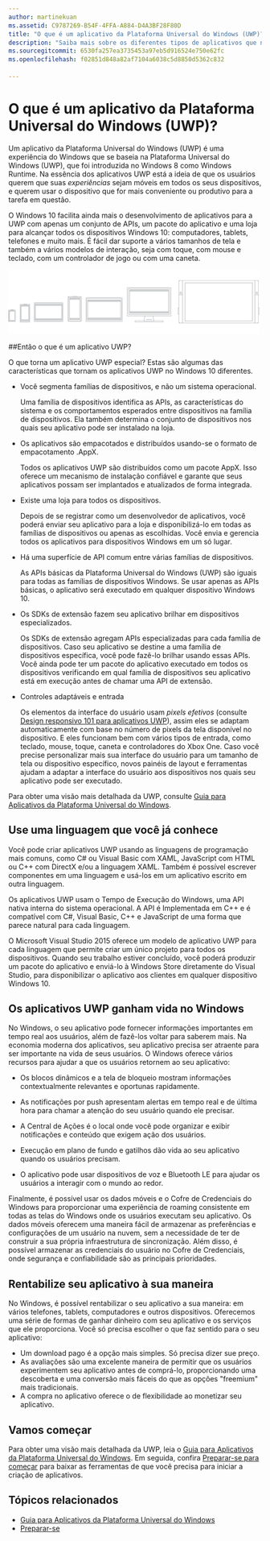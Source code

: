 ```yaml
---
author: martinekuan
ms.assetid: C9787269-B54F-4FFA-A884-D4A3BF28F80D
title: "O que é um aplicativo da Plataforma Universal do Windows (UWP)?"
description: "Saiba mais sobre os diferentes tipos de aplicativos que nós chamamos de aplicativos Universais do Windows - aplicativos da Windows Store, aplicativos da Loja do Windows Phone e aplicativos do Windows Runtime."
ms.sourcegitcommit: 6530fa257ea3735453a97eb5d916524e750e62fc
ms.openlocfilehash: f02851d848a82af7104a6038c5d8850d5362c832

---
```


# O que é um aplicativo da Plataforma Universal do Windows (UWP)?

Um aplicativo da Plataforma Universal do Windows (UWP) é uma experiência do Windows que se baseia na Plataforma Universal do Windows (UWP), que foi introduzida no Windows 8 como Windows Runtime. Na essência dos aplicativos UWP está a ideia de que os usuários querem que suas *experiências* sejam móveis em todos os seus dispositivos, e querem usar o dispositivo que for mais conveniente ou produtivo para a tarefa em questão.

O Windows 10 facilita ainda mais o desenvolvimento de aplicativos para a UWP com apenas um conjunto de APIs, um pacote do aplicativo e uma loja para alcançar todos os dispositivos Windows 10: computadores, tablets, telefones e muito mais. É fácil dar suporte a vários tamanhos de tela e também a vários modelos de interação, seja com toque, com mouse e teclado, com um controlador de jogo ou com uma caneta.

![Dispositivos Windows](images/1894834-hig-device-primer-01-500.png)

##Então o que é um aplicativo UWP?


O que torna um aplicativo UWP especial? Estas são algumas das características que tornam os aplicativos UWP no Windows 10 diferentes.

-   Você segmenta famílias de dispositivos, e não um sistema operacional.

    Uma família de dispositivos identifica as APIs, as características do sistema e os comportamentos esperados entre dispositivos na família de dispositivos. Ela também determina o conjunto de dispositivos nos quais seu aplicativo pode ser instalado na loja.

-   Os aplicativos são empacotados e distribuídos usando-se o formato de empacotamento .AppX.

    Todos os aplicativos UWP são distribuídos como um pacote AppX. Isso oferece um mecanismo de instalação confiável e garante que seus aplicativos possam ser implantados e atualizados de forma integrada.

-   Existe uma loja para todos os dispositivos.

    Depois de se registrar como um desenvolvedor de aplicativos, você poderá enviar seu aplicativo para a loja e disponibilizá-lo em todas as famílias de dispositivos ou apenas as escolhidas. Você envia e gerencia todos os aplicativos para dispositivos Windows em um só lugar.

-   Há uma superfície de API comum entre várias famílias de dispositivos.

    As APIs básicas da Plataforma Universal do Windows (UWP) são iguais para todas as famílias de dispositivos Windows. Se usar apenas as APIs básicas, o aplicativo será executado em qualquer dispositivo Windows 10.

-   Os SDKs de extensão fazem seu aplicativo brilhar em dispositivos especializados.

    Os SDKs de extensão agregam APIs especializadas para cada família de dispositivos. Caso seu aplicativo se destine a uma família de dispositivos específica, você pode fazê-lo brilhar usando essas APIs. Você ainda pode ter um pacote do aplicativo executado em todos os dispositivos verificando em qual família de dispositivos seu aplicativo está em execução antes de chamar uma API de extensão.

-   Controles adaptáveis e entrada

    Os elementos da interface do usuário usam *pixels efetivos* (consulte [Design responsivo 101 para aplicativos UWP](https://msdn.microsoft.com/library/windows/apps/Dn958435)), assim eles se adaptam automaticamente com base no número de pixels da tela disponível no dispositivo. E eles funcionam bem com vários tipos de entrada, como teclado, mouse, toque, caneta e controladores do Xbox One. Caso você precise personalizar mais sua interface do usuário para um tamanho de tela ou dispositivo específico, novos painéis de layout e ferramentas ajudam a adaptar a interface do usuário aos dispositivos nos quais seu aplicativo pode ser executado.

Para obter uma visão mais detalhada da UWP, consulte [Guia para Aplicativos da Plataforma Universal do Windows](universal-application-platform-guide.md).

## Use uma linguagem que você já conhece


Você pode criar aplicativos UWP usando as linguagens de programação mais comuns, como C# ou Visual Basic com XAML, JavaScript com HTML ou C++ com DirectX e/ou a linguagem XAML. Também é possível escrever componentes em uma linguagem e usá-los em um aplicativo escrito em outra linguagem.

Os aplicativos UWP usam o Tempo de Execução do Windows, uma API nativa interna do sistema operacional. A API é Implementada em C++ e é compatível com C#, Visual Basic, C++ e JavaScript de uma forma que parece natural para cada linguagem.

O Microsoft Visual Studio 2015 oferece um modelo de aplicativo UWP para cada linguagem que permite criar um único projeto para todos os dispositivos. Quando seu trabalho estiver concluído, você poderá produzir um pacote do aplicativo e enviá-lo à Windows Store diretamente do Visual Studio, para disponibilizar o aplicativo aos clientes em qualquer dispositivo Windows 10.

## Os aplicativos UWP ganham vida no Windows


No Windows, o seu aplicativo pode fornecer informações importantes em tempo real aos usuários, além de fazê-los voltar para saberem mais. Na economia moderna dos aplicativos, seu aplicativo precisa ser atraente para ser importante na vida de seus usuários. O Windows oferece vários recursos para ajudar a que os usuários retornem ao seu aplicativo:

-   Os blocos dinâmicos e a tela de bloqueio mostram informações contextualmente relevantes e oportunas rapidamente.
-   As notificações por push apresentam alertas em tempo real e de última hora para chamar a atenção do seu usuário quando ele precisar.

-   A Central de Ações é o local onde você pode organizar e exibir notificações e conteúdo que exigem ação dos usuários.

-   Execução em plano de fundo e gatilhos dão vida ao seu aplicativo quando os usuários precisam.

-   O aplicativo pode usar dispositivos de voz e Bluetooth LE para ajudar os usuários a interagir com o mundo ao redor.

Finalmente, é possível usar os dados móveis e o Cofre de Credenciais do Windows para proporcionar uma experiência de roaming consistente em todas as telas do Windows onde os usuários executam seu aplicativo. Os dados móveis oferecem uma maneira fácil de armazenar as preferências e configurações de um usuário na nuvem, sem a necessidade de ter de construir a sua própria infraestrutura de sincronização. Além disso, é possível armazenar as credenciais do usuário no Cofre de Credenciais, onde segurança e confiabilidade são as principais prioridades.

##  Rentabilize seu aplicativo à sua maneira


No Windows, é possível rentabilizar o seu aplicativo a sua maneira: em vários telefones, tablets, computadores e outros dispositivos. Oferecemos uma série de formas de ganhar dinheiro com seu aplicativo e os serviços que ele proporciona. Você só precisa escolher o que faz sentido para o seu aplicativo:

-   Um download pago é a opção mais simples. Só precisa dizer sue preço.
-   As avaliações são uma excelente maneira de permitir que os usuários experimentem seu aplicativo antes de comprá-lo, proporcionando uma descoberta e uma conversão mais fáceis do que as opções "freemium" mais tradicionais.
-   A compra no aplicativo oferece o de flexibilidade ao monetizar seu aplicativo.

## Vamos começar


Para obter uma visão mais detalhada da UWP, leia o [Guia para Aplicativos da Plataforma Universal do Windows](universal-application-platform-guide.md). Em seguida, confira [Preparar-se para começar](get-set-up.md) para baixar as ferramentas de que você precisa para iniciar a criação de aplicativos.

## Tópicos relacionados


* [Guia para Aplicativos da Plataforma Universal do Windows](universal-application-platform-guide.md)
* [Preparar-se](get-set-up.md)



<!--HONumber=Jun16_HO4-->


